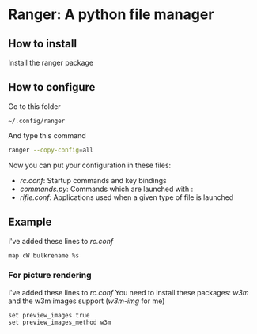 # Ranger: A python file manager

## How to install
Install the ranger package

## How to configure
Go to this folder

```
~/.config/ranger
```

And type this command

```bash
ranger --copy-config=all
```

Now you can put your configuration in these files:

- *rc.conf*: Startup commands and key bindings
- *commands.py*: Commands which are launched with :
- *rifle.conf*: Applications used when a given type of file is launched

## Example
I've added these lines to *rc.conf*

```
map cW bulkrename %s
```
### For picture rendering
I've added these lines to *rc.conf*
You need to install these packages: *w3m* and the w3m images support (*w3m-img*
for me)

```
set preview_images true
set preview_images_method w3m
```

